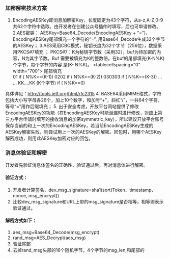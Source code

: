 ### 加密解密技术方案
1. EncodingAESKey即消息加解密Key，长度固定为43个字符，从a-z,A-Z,0-9共62个字符中选取。由开发者在创建公众号插件时填写，后也可申请修改。
2.AES密钥： AESKey=Base64_Decode(EncodingAESKey + “=”)，EncodingAESKey尾部填充一个字符的“=”, 用Base64_Decode生成32个字节的AESKey；
3.AES采用CBC模式，秘钥长度为32个字节（256位），数据采用PKCS#7填充 ； PKCS#7：K为秘钥字节数（采用32），buf为待加密的内容，N为其字节数。Buf 需要被填充为K的整数倍。在buf的尾部填充(K-N%K)个字节，每个字节的内容 是(K- N%K)。
<tablecellspacing="0" width="700">
    <thead class="thead" style="background-color: rgb(240, 240, 240);">
        <tr class="firstRow">
            <th style="padding: 10px 32px; font-weight: 400; line-height: 20px; border-left-width: 0px; border-left-color: rgb(195, 195, 195); border-bottom-color: rgb(195, 195, 195); text-align: left; min-width: 80px;">尾部填充</th>
            <th class="table_cell no_extra" style="padding: 10px 32px 0px; font-weight: 400; line-height: 20px; border-left-color: rgb(195, 195, 195); border-bottom-color: rgb(195, 195, 195); text-align: left; min-width: 80px;">
                <br>
            </th>
        </tr>
    </thead>
    <tbody class="tbody">
        <tr>
            <td style="padding: 12px 32px; border-top-width: 0px; border-top-color: rgb(230, 230, 230); text-align: left; min-width: 80px;">01</td>
            <td style="padding: 12px 32px; border-top-width: 0px; border-top-color: rgb(230, 230, 230); text-align: left; min-width: 80px;">if ( N%K==(K-1))</td>
        </tr>
        <tr>
            <td style="padding: 12px 32px; border-top-color: rgb(230, 230, 230); text-align: left; min-width: 80px;">0202</td>
            <td style="padding: 12px 32px; border-top-color: rgb(230, 230, 230); text-align: left; min-width: 80px;">if ( N%K==(K-2))</td>
        </tr>
        <tr>
            <td style="padding: 12px 32px; border-top-color: rgb(230, 230, 230); text-align: left; min-width: 80px;">030303</td>
            <td style="padding: 12px 32px; border-top-color: rgb(230, 230, 230); text-align: left; min-width: 80px;">if ( N%K==(K-3))</td>
        </tr>
        <tr>
            <td style="padding: 12px 32px; border-top-color: rgb(230, 230, 230); text-align: left; min-width: 80px;">...</td>
            <td style="padding: 12px 32px; border-top-color: rgb(230, 230, 230); text-align: left; min-width: 80px;">...</td>
        </tr>
        <tr>
            <td style="padding: 12px 32px; border-top-color: rgb(230, 230, 230); text-align: left; min-width: 80px;">KK....KK (K个字节)</td>
            <td style="padding: 12px 32px; border-top-color: rgb(230, 230, 230); text-align: left; min-width: 80px;">if ( N%K==0)</td>
        </tr>
    </tbody>
</table>

具体详见：http://tools.ietf.org/html/rfc2315
4. BASE64采用MIME格式，字符包括大小写字母各26个，加上10个数字，和加号“+”，斜杠“/”，一共64个字符，等号“=”用作后缀填充；
5. 出于安全考虑，开放平台网站提供了修改EncodingAESKey的功能（在EncodingAESKey可能泄漏时进行修改，对应上第三方平台申请时填写的接收消息的加密symmetric_key），所以建议开放平台账号保存当前的和上一次的EncodingAESKey，若当前EncodingAESKey生成的AESKey解密失败，则尝试用上一次的AESKey的解密。回包时，用哪个AESKey解密成功，则用此AESKey加密对应的回包。


### 消息体验证和解密
开发者先验证消息体签名的正确性，验证通过后，再对消息体进行解密。
#### 验证方式：
1. 开发者计算签名，dev_msg_signature=sha1(sort(Token、timestamp、nonce, msg_encrypt))
2. 比较dev_msg_signature和URL上带的msg_signature是否相等，相等则表示验证通过。
#### 解密方式如下：
1. aes_msg=Base64_Decode(msg_encrypt)
2. rand_msg=AES_Decrypt(aes_msg)
3. 验证尾部
4. 去掉rand_msg头部的16个随机字节，4个字节的msg_len,和尾部的